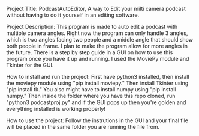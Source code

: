 Project Title: PodcastAutoEditor, A way to Edit your milti camera podcast without having to do it yourself in an editing software.

Project Description: This program is made to auto edit a podcast with multiple camera angles. Right now the program can only handle 3 angles, which is
two angles facing two people and a middle angle that should show both people in frame. I plan to make the program allow for more angles in the future.
There is a step by step guide in a GUI on how to use this program once you have it up and running. I used the MoviePy module and Tkinter for the GUI. 

How to install and run the project: First have python3 installed, then install the moviepy module using "pip install moviepy." Then install Tkinter
using "pip install tk." You also might have to install numpy using "pip install numpy." Then inside the folder where you have this repo cloned,
run "python3 podcastproj.py" and if the GUI pops up then you're golden and everything installed is working properly!

How to use the project: Follow the instrutions in the GUI and your final file will be placed in the same folder you are running the file from. 
